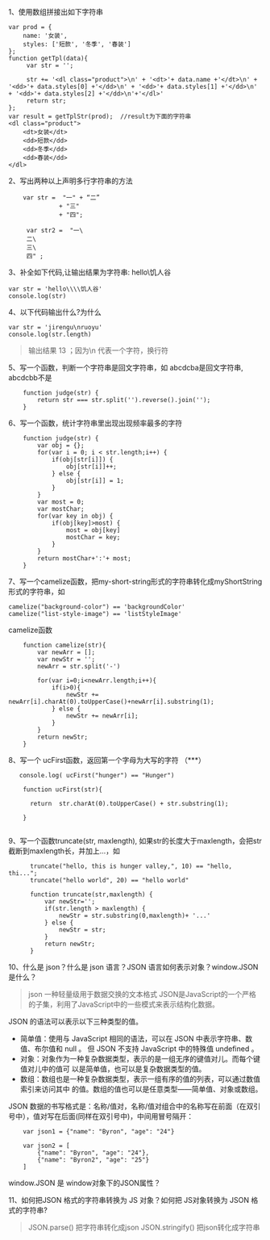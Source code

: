 1、使用数组拼接出如下字符串
```
var prod = {
    name: '女装',
    styles: ['短款', '冬季', '春装']
};
function getTpl(data){
     var str = '';
 
     str += '<dl class="product">\n' + '<dt>'+ data.name +'</dt>\n' + '<dd>'+ data.styles[0] +'</dd>\n' + '<dd>'+ data.styles[1] +'</dd>\n' + '<dd>'+ data.styles[2] +'</dd>\n'+'</dl>'
     return str;
};
var result = getTplStr(prod);  //result为下面的字符串
<dl class="product">
    <dt>女装</dt>
    <dd>短款</dd>
    <dd>冬季</dd>
    <dd>春装</dd>
</dl>
```
2、写出两种以上声明多行字符串的方法

```
    var str =  "一" + “二”
              + "三"
              + "四";
              
     var str2 =  "一\
     二\
     三\
     四" ;  
```
3、补全如下代码,让输出结果为字符串: hello\\饥人谷
```
var str = 'hello\\\\饥人谷'
console.log(str)
```
4、以下代码输出什么?为什么
```
var str = 'jirengu\nruoyu'
console.log(str.length)

```
>输出结果 13 ；因为\n 代表一个字符，换行符

5、写一个函数，判断一个字符串是回文字符串，如 abcdcba是回文字符串, abcdcbb不是

```
    function judge(str) {
        return str === str.split('').reverse().join('');
    }
```


6、写一个函数，统计字符串里出现出现频率最多的字符
```
    function judge(str) {
        var obj = {};
        for(var i = 0; i < str.length;i++) {
            if(obj[str[i]]) {
                obj[str[i]]++;
            } else {
                obj[str[i]] = 1;
            }
        }
        var most = 0;
        var mostChar;
        for(var key in obj) {
            if(obj[key]>most) {
                most = obj[key]
                mostChar = key;
            }
        }
        return mostChar+':'+ most;
    }
```
7、写一个camelize函数，把my-short-string形式的字符串转化成myShortString形式的字符串，如
```
camelize("background-color") == 'backgroundColor'
camelize("list-style-image") == 'listStyleImage'
```
camelize函数

```
    function camelize(str){
        var newArr = [];
        var newStr = '';
        newArr = str.split('-')
    
        for(var i=0;i<newArr.length;i++){
            if(i>0){
                newStr += newArr[i].charAt(0).toUpperCase()+newArr[i].substring(1);
            } else {
                newStr += newArr[i];
            }
        }
        return newStr;
    }
```
8、写一个 ucFirst函数，返回第一个字母为大写的字符 （***）
```
   console.log( ucFirst("hunger") == "Hunger")

    function ucFirst(str){
      
      return  str.charAt(0).toUpperCase() + str.substring(1);
    
    }


```

9、写一个函数truncate(str, maxlength), 如果str的长度大于maxlength，会把str截断到maxlength长，并加上...，如
```
      truncate("hello, this is hunger valley,", 10) == "hello, thi...";
      truncate("hello world", 20) == "hello world"
      
      function truncate(str,maxlength) {
          var newStr='';
          if(str.length > maxlength) {
              newStr = str.substring(0,maxlength)+ '...'
          } else {
              newStr = str;
          }
          return newStr;
      }
```
10、什么是 json？什么是 json 语言？JSON 语言如何表示对象？window.JSON 是什么？

> json 一种轻量级用于数据交换的文本格式
JSON是JavaScript的一个严格的子集，利用了JavaScript中的一些模式来表示结构化数据。

JSON 的语法可以表示以下三种类型的值。
*  简单值：使用与 JavaScript 相同的语法，可以在 JSON 中表示字符串、数值、布尔值和 null 。
但 JSON 不支持 JavaScript 中的特殊值 undefined 。
*  对象：对象作为一种复杂数据类型，表示的是一组无序的键值对儿。而每个键值对儿中的值可
以是简单值，也可以是复杂数据类型的值。
*  数组：数组也是一种复杂数据类型，表示一组有序的值的列表，可以通过数值索引来访问其中
的值。数组的值也可以是任意类型——简单值、对象或数组。

JSON 数据的书写格式是：名称/值对，名称/值对组合中的名称写在前面（在双引号中），值对写在后面(同样在双引号中)，中间用冒号隔开：

```
    var json1 = {"name": "Byron", "age": "24"}
    
    var json2 = [
        {"name": "Byron", "age": "24"}, 
        {"name": "Byron2", "age": "25"}
    ]
```

window.JSON 是 window对象下的JSON属性？

11、如何把JSON 格式的字符串转换为 JS 对象？如何把 JS对象转换为 JSON 格式的字符串?

> JSON.parse() 把字符串转化成json
> JSON.stringify() 把json转化成字符串
